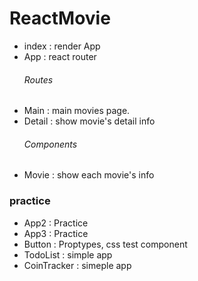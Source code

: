 # ReactMovie

- index : render App
- App : react router
  ###### Routes
- Main : main movies page.
- Detail : show movie's detail info
  ###### Components
- Movie : show each movie's info

### practice

- App2 : Practice
- App3 : Practice
- Button : Proptypes, css test component
- TodoList : simple app
- CoinTracker : simeple app
